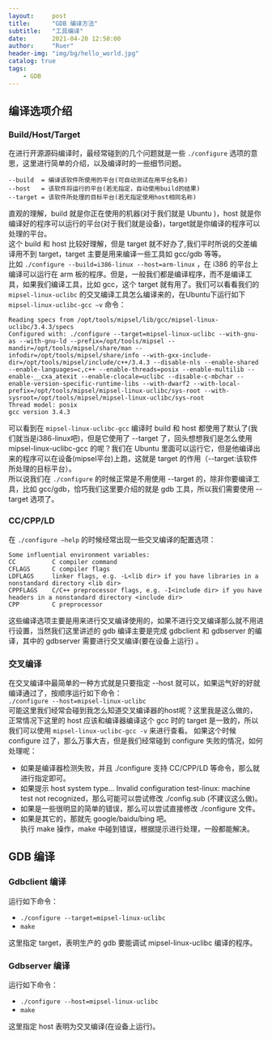 ```yaml
---
layout:     post
title:      "GDB 编译方法"
subtitle:   "工具编译"
date:       2021-04-20 12:50:00
author:     "Ruer"
header-img: "img/bg/hello_world.jpg"
catalog: true
tags:
    - GDB
---
```


## 编译选项介绍
### Build/Host/Target
在进行开源源码编译时，最经常碰到的几个问题就是一些 `./configure` 选项的意思，这里进行简单的介绍，以及编译时的一些细节问题。
```
--build	 = 编译该软件所使用的平台(可自动测试在用平台名称)
--host	 = 该软件将运行的平台(若无指定，自动使用build的结果)
--target = 该软件所处理的目标平台(若无指定使用host相同名称)
```
直观的理解，build 就是你正在使用的机器(对于我们就是 Ubuntu )，host 就是你编译好的程序可以运行的平台(对于我们就是设备)，target就是你编译的程序可以处理的平台。  
这个 build 和 host 比较好理解，但是 target 就不好办了,我们平时所说的交差编译用不到 target，target 主要是用来编译一些工具如 gcc/gdb 等等。  
比如 `./configure --build=i386-linux --host=arm-linux` ，在 i386 的平台上编译可以运行在 arm 板的程序。但是，一般我们都是编译程序，而不是编译工具，如果我们编译工具，比如 gcc，这个 target 就有用了。我们可以看看我们的 `mipsel-linux-uclibc` 的交叉编译工具怎么编译来的，在Ubuntu下运行如下 `mipsel-linux-uclibc-gcc –v` 命令：
```
Reading specs from /opt/tools/mipsel/lib/gcc/mipsel-linux-uclibc/3.4.3/specs
Configured with: ./configure --target=mipsel-linux-uclibc --with-gnu-as --with-gnu-ld --prefix=/opt/tools/mipsel --mandir=/opt/tools/mipsel/share/man --infodir=/opt/tools/mipsel/share/info --with-gxx-include-dir=/opt/tools/mipsel/include/c++/3.4.3 --disable-nls --enable-shared --enable-languages=c,c++ --enable-threads=posix --enable-multilib --enable-__cxa_atexit --enable-clocale=uclibc --disable-c-mbchar --enable-version-specific-runtime-libs --with-dwarf2 --with-local-prefix=/opt/tools/mipsel/mipsel-linux-uclibc/sys-root --with-sysroot=/opt/tools/mipsel/mipsel-linux-uclibc/sys-root
Thread model: posix
gcc version 3.4.3
```
可以看到在 `mipsel-linux-uclibc-gcc` 编译时 build 和 host 都使用了默认了(我们就当是i386-linux吧)，但是它使用了 --target 了，回头想想我们是怎么使用 mipsel-linux-uclibc-gcc 的呢？我们在 Ubuntu 里面可以运行它，但是他编译出来的程序可以在设备(mipsel平台)上跑，这就是 target 的作用（--target:该软件所处理的目标平台）。  
所以说我们在 `./configure` 的时候正常是不用使用 --target 的，除非你要编译工具，比如 gcc/gdb，恰巧我们这里要介绍的就是 gdb 工具，所以我们需要使用 --target 选项了。
### CC/CPP/LD
在 `./configure –help` 的时候经常出现一些交叉编译的配置选项：
```
Some influential environment variables:
CC          C compiler command
CFLAGS      C compiler flags
LDFLAGS     linker flags, e.g. -L<lib dir> if you have libraries in a nonstandard directory <lib dir>
CPPFLAGS    C/C++ preprocessor flags, e.g. -I<include dir> if you have headers in a nonstandard directory <include dir>
CPP         C preprocessor
```
这些编译选项主要是用来进行交叉编译使用的，如果不进行交叉编译那么就不用进行设置，当然我们这里讲述的 gdb 编译主要是完成 gdbclient 和 gdbserver 的编译，其中的 gdbserver 需要进行交叉编译(要在设备上运行) 。
### 交叉编译
在交叉编译中最简单的一种方式就是只要指定 --host 就可以，如果运气好的好就编译通过了，按顺序运行如下命令：  
`./configure --host=mipsel-linux-uclibc`  
可能这里我们经常会碰到我怎么知道交叉编译器的host呢？这里我是这么做的，正常情况下这里的 host 应该和编译器编译这个 gcc 时的 target 是一致的，所以我们可以使用 `mipsel-linux-uclibc-gcc -v` 来进行查看。
如果这个时候 configure 过了，那么万事大吉，但是我们经常碰到 configure 失败的情况，如何处理呢：  
* 如果是编译器检测失败，并且 ./configure 支持 CC/CPP/LD 等命令，那么就进行指定即可。
* 如果提示 host system type... Invalid configuration test-linux: machine test not recognized，那么可能可以尝试修改 ./config.sub (不建议这么做)。
* 如果是一些很明显的简单的错误，那么可以尝试直接修改 ./configure 文件。
* 如果是其它的，那就先 google/baidu/bing 吧。  
执行 make 操作，make 中碰到错误，根据提示进行处理，一般都能解决。
## GDB 编译
### Gdbclient 编译
运行如下命令：  
* `./configure --target=mipsel-linux-uclibc`  
* `make`  

这里指定 target，表明生产的 gdb 要能调试 mipsel-linux-uclibc 编译的程序。
### Gdbserver 编译
运行如下命令：
* `./configure --host=mipsel-linux-uclibc`
* `make`

这里指定 host 表明为交叉编译(在设备上运行)。